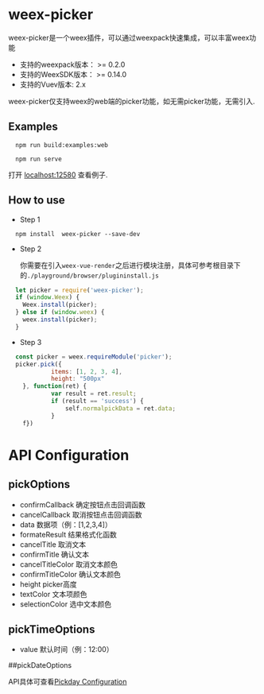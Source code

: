 # weex-picker
weex-picker是一个weex插件，可以通过weexpack快速集成，可以丰富weex功能

* 支持的weexpack版本： >= 0.2.0
* 支持的WeexSDK版本： >= 0.14.0
* 支持的Vuev版本: 2.x

weex-picker仅支持weex的web端的picker功能，如无需picker功能，无需引入.

## Examples
```
  npm run build:examples:web
  
  npm run serve
```
  打开 [localhost:12580](localhost:12580) 查看例子.

## How to use
- Step 1
```
  npm install  weex-picker --save-dev
```
- Step 2
  
  你需要在引入`weex-vue-render`之后进行模块注册，具体可参考根目录下的`./playground/browser/plugininstall.js`

```javascript
  let picker = require('weex-picker');
  if (window.Weex) {
    Weex.install(picker);
  } else if (window.weex) {
    weex.install(picker);
  }
```
- Step 3

```javascript
  const picker = weex.requireModule('picker');
  picker.pick({
			items: [1, 2, 3, 4],
			height: "500px"
	}, function(ret) {
			var result = ret.result;
			if (result == 'success') {
				self.normalpickData = ret.data;
			}
	f})
```
# API Configuration

## pickOptions
  - confirmCallback 确定按钮点击回调函数
  - cancelCallback 取消按钮点击回调函数
  - data 数据项（例：[1,2,3,4]）
  - formateResult 结果格式化函数
  - cancelTitle 取消文本
  - confirmTitle 确认文本
  - cancelTitleColor 取消文本颜色
  - confirmTitleColor 确认文本颜色
  - height picker高度
  - textColor 文本项颜色
  - selectionColor 选中文本颜色

## pickTimeOptions

  - value 默认时间（例：12:00）

##pickDateOptions
  
  API具体可查看[Pickday Configuration](https://github.com/dbushell/Pikaday#configuration)